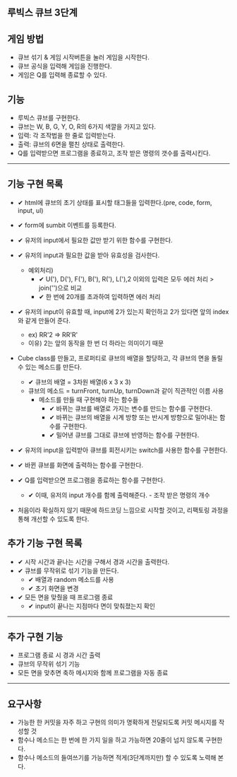## 루빅스 큐브 3단계

## 게임 방법

- 큐브 섞기 & 게임 시작버튼을 눌러 게임을 시작한다.
- 큐브 공식을 입력해 게임을 진행한다.
- 게임은 Q를 입력해 종료할 수 있다.

## 기능

- 루빅스 큐브를 구현한다.
- 큐브는 W, B, G, Y, O, R의 6가지 색깔을 가지고 있다.
- 입력: 각 조작법을 한 줄로 입력받는다.
- 출력: 큐브의 6면을 펼친 상태로 출력한다.
- Q를 입력받으면 프로그램을 종료하고, 조작 받은 명령의 갯수를 출력시킨다.

---

## 기능 구현 목록

- ✔ html에 큐브의 초기 상태를 표시할 태그들을 입력한다.(pre, code, form, input, ul)
- ✔ form에 sumbit 이벤트를 등록한다.
- ✔ 유저의 input에서 필요한 값만 받기 위한 함수를 구현한다.
- ✔ 유저의 input과 필요한 값을 받아 유효성을 검사한다.
  - 예외처리)
    - ✔ U('), D('), F('), B('), R('), L('),2 이외의 입력은 모두 에러 처리 > join('')으로 비교
    - ✔ 한 번에 20개를 초과하여 입력하면 에러 처리
- ✔ 유저의 input이 유효할 때, input에 2가 있는지 확인하고 2가 있다면 앞의 index와 같게 만들어 준다.
  - ex) RR'2 => RR'R'
  - 이유) 2는 앞의 동작을 한 번 더 하라는 의미이기 때문
- Cube class를 만들고, 프로퍼티로 큐브의 배열을 할당하고, 각 큐브의 면을 돌릴 수 있는 메소드를 만든다.

  - ✔ 큐브의 배열 = 3차원 배열(6 x 3 x 3)
  - 큐브의 메소드 = turnFront, turnUp, turnDown과 같이 직관적인 이름 사용
    - 메소드를 만들 때 구현해야 하는 함수들
      - ✔ 바뀌는 큐브를 배열로 가지는 변수를 만드는 함수를 구현한다.
      - ✔ 바뀌는 큐브의 배열을 시계 방향 또는 반시계 방향으로 밀어내는 함수를 구현한다.
      - ✔ 밀어낸 큐브를 그대로 큐브에 반영하는 함수를 구현한다.

- ✔ 유저의 input을 입력받아 큐브를 회전시키는 switch를 사용한 함수를 구현한다.
- ✔ 바뀐 큐브를 화면에 출력하는 함수를 구현한다.
- ✔ Q를 입력받으면 프로그램을 종료하는 함수를 구현한다.

  - ✔ 이때, 유저의 input 개수를 함께 출력해준다. - 조작 받은 명령의 개수

- 처음이라 확실하지 않기 때문에 하드코딩 느낌으로 시작할 것이고, 리팩토링 과정을 통해 개선할 수 있도록 한다.

## 추가 기능 구현 목록

- ✔ 시작 시간과 끝나는 시간을 구해서 경과 시간을 출력한다.
- ✔ 큐브를 무작위로 섞기 기능을 만든다.
  - ✔ 배열과 random 메소드를 사용
  - ✔ 초기 화면을 변경
- ✔ 모든 면을 맞췄을 때 프로그램 종료
  - ✔ input이 끝나는 지점마다 면이 맞춰졌는지 확인

---

## 추가 구현 기능

- 프로그램 종료 시 경과 시간 출력
- 큐브의 무작위 섞기 기능
- 모든 면을 맞추면 축하 메시지와 함께 프로그램을 자동 종료

---

## 요구사항

- 가능한 한 커밋을 자주 하고 구현의 의미가 명확하게 전달되도록 커밋 메시지를 작성할 것
- 함수나 메소드는 한 번에 한 가지 일을 하고 가능하면 20줄이 넘지 않도록 구현한다.
- 함수나 메소드의 들여쓰기를 가능하면 적게(3단계까지만) 할 수 있도록 노력해 본다.

